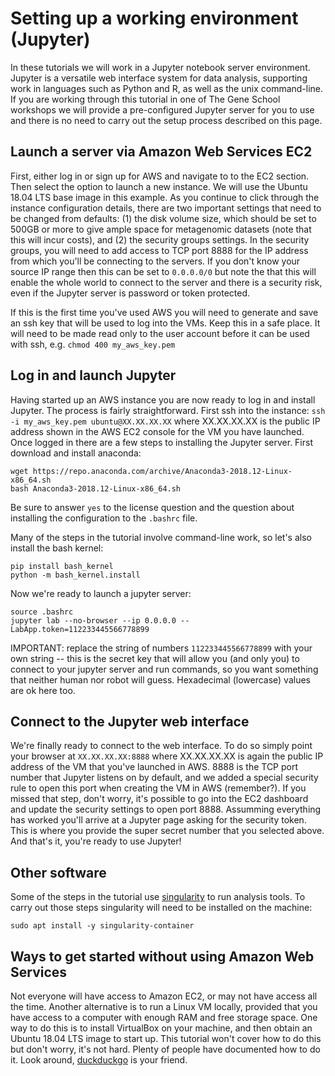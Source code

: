 # Setting up a working environment (Jupyter)

In these tutorials we will work in a Jupyter notebook server environment.
Jupyter is a versatile web interface system for data analysis, supporting work in languages such as Python and R, as well as the unix command-line.
If you are working through this tutorial in one of The Gene School workshops we will provide a pre-configured Jupyter server for you to use and there is no need to carry out the setup process described on this page.

## Launch a server via Amazon Web Services EC2

First, either log in or sign up for AWS and navigate to to the EC2 section.
Then select the option to launch a new instance. We will use the Ubuntu 18.04 LTS base image in this example.
As you continue to click through the instance configuration details, there are two important settings that need to be changed from defaults: (1) the disk volume size, which should be set to 500GB or more to give ample space for metagenomic datasets (note that this will incur costs), and (2) the security groups settings. In the security groups, you will need to add access to TCP port 8888 for the IP address from which you'll be connecting to the servers. If you don't know your source IP range then this can be set to `0.0.0.0/0` but note the that this will enable the whole world to connect to the server and there is a security risk, even if the Jupyter server is password or token protected.

If this is the first time you've used AWS you will need to generate and save an ssh key that will be used to log into the VMs. Keep this in a safe place. It will need to be made read only to the user account before it can be used with ssh, e.g. `chmod 400 my_aws_key.pem`

## Log in and launch Jupyter

Having started up an AWS instance you are now ready to log in and install Jupyter.
The process is fairly straightforward. First ssh into the instance: `ssh -i my_aws_key.pem ubuntu@XX.XX.XX.XX` where XX.XX.XX.XX is the public IP address shown in the AWS EC2 console for the VM you have launched.
Once logged in there are a few steps to installing the Jupyter server. First download and install anaconda:

```
wget https://repo.anaconda.com/archive/Anaconda3-2018.12-Linux-x86_64.sh
bash Anaconda3-2018.12-Linux-x86_64.sh
```

Be sure to answer `yes` to the license question and the question about installing the configuration to the `.bashrc` file.

Many of the steps in the tutorial involve command-line work, so let's also install the bash kernel:
```
pip install bash_kernel
python -m bash_kernel.install
```

Now we're ready to launch a jupyter server:

```
source .bashrc
jupyter lab --no-browser --ip 0.0.0.0 --LabApp.token=112233445566778899
```

IMPORTANT: replace the string of numbers `112233445566778899` with your own string -- this is the secret key that will allow you (and only you) to connect to your jupyter server and run commands, so you want something that neither human nor robot will guess. Hexadecimal (lowercase) values are ok here too.

## Connect to the Jupyter web interface

We're finally ready to connect to the web interface. To do so simply point your browser at `XX.XX.XX.XX:8888` where XX.XX.XX.XX is again the public IP address of the VM that you've launched in AWS. 8888 is the TCP port number that Jupyter listens on by default, and we added a special security rule to open this port when creating the VM in AWS (remember?). If you missed that step, don't worry, it's possible to go into the EC2 dashboard and update the security settings to open port 8888. Assumming everything has worked you'll arrive at a Jupyter page asking for the security token. This is where you provide the super secret number that you selected above. And that's it, you're ready to use Jupyter!

## Other software

Some of the steps in the tutorial use [singularity](https://singularity.lbl.gov) to run analysis tools.
To carry out those steps singularity will need to be installed on the machine:
```
sudo apt install -y singularity-container
```

## Ways to get started without using Amazon Web Services

Not everyone will have access to Amazon EC2, or may not have access all the time.
Another alternative is to run a Linux VM locally, provided that you have access to a computer with enough RAM and free storage space.
One way to do this is to install VirtualBox on your machine, and then obtain an Ubuntu 18.04 LTS image to start up.
This tutorial won't cover how to do this but don't worry, it's not hard.
Plenty of people have documented how to do it.
Look around, [duckduckgo](https://duckduckgo.com) is your friend.

